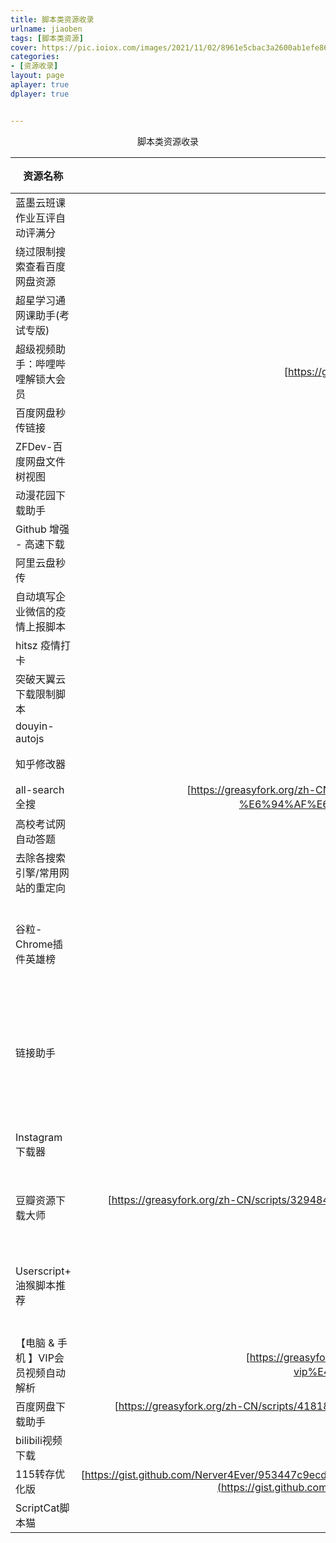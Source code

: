 ```yaml
---
title: 脚本类资源收录
urlname: jiaoben
tags: [脚本类资源]
cover: https://pic.ioiox.com/images/2021/11/02/8961e5cbac3a2600ab1efe861bb120ad.jpg
categories:
- [资源收录]
layout: page
aplayer: true
dplayer: true


---
```




<center>脚本类资源收录</center>



| 资源名称                            |                           链接地址                           | 获取途径 | 备注信息                                                     |
| ----------------------------------- | :----------------------------------------------------------: | -------- | ------------------------------------------------------------ |
| 蓝墨云班课作业互评自动评满分        |     https://bbs.tampermonkey.net.cn/thread-465-1-1.html      | 油猴脚本 |                                                              |
| 绕过限制搜索查看百度网盘资源        | [https://greasyfork.org/zh-CN/scripts/412173-绕过限制搜索查看百度网盘资源](null) | 油猴脚本 |                                                              |
| 超星学习通网课助手(考试专版)        | [https://greasyfork.org/zh-CN/scripts/418354-超星学习通网课助手-考试专版](null) | 油猴脚本 |                                                              |
| 超级视频助手：哔哩哔哩解锁大会员    | [https://greasyfork.org/zh-CN/scripts/418804-超级视频助手-哔哩哔哩解锁大会员-b站视频解析下载-a站视频解析下载-爱奇艺-腾讯-优酷-芒果等全网vip视频免费看破解去广告-免跳直接看-youtube-facebook等视频解析下载](null) | 油猴脚本 |                                                              |
| 百度网盘秒传链接                    | [https://greasyfork.org/zh-CN/scripts/424574-秒传链接提取](null) | 油猴脚本 |                                                              |
| ZFDev-百度网盘文件树视图            | [https://greasyfork.org/zh-CN/scripts/374408-zfdev-百度网盘文件树视图](null) | 油猴脚本 |                                                              |
| 动漫花园下载助手                    | https://greasyfork.org/zh-CN/scripts/383159-dmhy-download-helper | 油猴脚本 |                                                              |
| Github 增强 - 高速下载              | [https://greasyfork.org/zh-CN/scripts/412245-github-增强-高速下载](null) | 油猴脚本 |                                                              |
| 阿里云盘秒传                        |     https://bbs.tampermonkey.net.cn/thread-427-1-1.html      | 油猴脚本 |                                                              |
| 自动填写企业微信的疫情上报脚本      | https://greasyfork.org/zh-CN/scripts/397342-自动填写企业微信的疫情上报脚本 | 油猴脚本 |                                                              |
| hitsz 疫情打卡                      |  https://greasyfork.org/zh-CN/scripts/423018-hitsz-疫情打卡  | 油猴脚本 |                                                              |
| 突破天翼云下载限制脚本              |         https://github.com/oneNorth7/Cloud189_popper         | 油猴脚本 |                                                              |
| douyin-autojs                       |      https://github.com/unlimitbladeworks/douyin-autojs      | autojs   |                                                              |
| 知乎修改器                          |  https://greasyfork.org/zh-CN/scripts/423404-知乎样式修改器  | 油猴脚本 |                                                              |
| all-search 全搜                     | [https://greasyfork.org/zh-CN/scripts/397993-all-search-%E5%85%A8%E6%90%9C-%E4%B8%80%E4%B8%AA%E6%90%9C%E7%B4%A2%E5%BC%95%E6%93%8E%E5%BF%AB%E6%8D%B7%E8%B7%B3%E8%BD%AC%E8%8F%9C%E5%8D%95-%E6%94%AF%E6%8C%81%E5%9B%BE%E5%BD%A2%E7%95%8C%E9%9D%A2%E8%87%AA%E5%AE%9A%E4%B9%89](https://greasyfork.org/zh-CN/scripts/397993-all-search-全搜-一个搜索引擎快捷跳转菜单-支持图形界面自定义) | 油猴脚本 |                                                              |
| 高校考试网自动答题                  |     https://bbs.tampermonkey.net.cn/thread-607-1-1.html      | 油猴脚本 |                                                              |
| 去除各搜索引擎/常用网站的重定向     |   https://greasyfork.org/zh-CN/scripts/11915-anti-redirect   | 油猴脚本 |                                                              |
| 谷粒-Chrome插件英雄榜               |         https://github.com/zhaoolee/ChromeAppHeroes          | 谷歌插件 | 谷歌插件中文说明书，收集了100+优秀好用的插件                 |
| 链接助手                            | [https://greasyfork.org/zh-CN/scripts/422773-%E9%93%BE%E6%8E%A5%E5%8A%A9%E6%89%8B](https://greasyfork.org/zh-CN/scripts/422773-链接助手) | 油猴脚本 | 自动填写密码，点击链接文本自动转成链接等等，很强大，搭配雷利子 |
| Instagram 下载器                    | https://greasyfork.org/zh-CN/scripts/406535-instagram-download-button | 油猴脚本 | 下载 Instagram 的图片和视频                                  |
| 豆瓣资源下载大师                    | [https://greasyfork.org/zh-CN/scripts/329484-%E8%B1%86%E7%93%A3%E8%B5%84%E6%BA%90%E4%B8%8B%E8%BD%BD%E5%A4%A7%E5%B8%88-1%E7%A7%92%E6%90%9E%E5%AE%9A%E8%B1%86%E7%93%A3%E7%94%B5%E5%BD%B1-%E9%9F%B3%E4%B9%90-%E5%9B%BE%E4%B9%A6%E4%B8%8B%E8%BD%BD](https://greasyfork.org/zh-CN/scripts/329484-豆瓣资源下载大师-1秒搞定豆瓣电影-音乐-图书下载) | 油猴脚本 | 1秒搞定豆瓣电影\|音乐\|图书下载                              |
| Userscript+ 油猴脚本推荐            | https://greasyfork.org/zh-CN/scripts/24508-userscript-show-site-all-userjs | 油猴脚本 | 根据你当前访问的站点自动为你推荐适用的脚本工具               |
| 【电脑 & 手机 】VIP会员视频自动解析 | [https://greasyfork.org/zh-CN/scripts/413063-%E7%94%B5%E8%84%91-%E6%89%8B%E6%9C%BA-%E5%85%A8%E7%BD%91%E5%94%AF%E4%B8%80%E5%85%A8%E8%87%AA%E5%8A%A8%E8%84%9A%E6%9C%AC-vip%E4%BC%9A%E5%91%98%E8%A7%86%E9%A2%91%E8%87%AA%E5%8A%A8%E8%A7%A3%E6%9E%90](https://greasyfork.org/zh-CN/scripts/413063-电脑-手机-全网唯一全自动脚本-vip会员视频自动解析) | 油猴脚本 |                                                              |
| 百度网盘下载助手                    | [https://greasyfork.org/zh-CN/scripts/418182-%E7%99%BE%E5%BA%A6%E7%BD%91%E7%9B%98%E7%AE%80%E6%98%93%E4%B8%8B%E8%BD%BD%E5%8A%A9%E6%89%8B-%E7%9B%B4%E9%93%BE%E4%B8%8B%E8%BD%BD%E5%A4%8D%E6%B4%BB%E7%89%88](https://greasyfork.org/zh-CN/scripts/418182-百度网盘简易下载助手-直链下载复活版) | 油猴脚本 |                                                              |
| bilibili视频下载                    | https://github.com.cnpmjs.org/injahow/bilibili-parse/raw/master/tools/bilibili-parse-download.user.js | 油猴脚本 |                                                              |
| 115转存优化版                       | [https://gist.github.com/Nerver4Ever/953447c9ecd330ffc0861d4cbb839369/raw/5fa16752a370725fc45da182f462e74843875500/115%25E8%25BD%25AC%25E5%25AD%2598%25E5%258A%25A9%25E6%2589%258Bui%25E4%25BC%2598%25E5%258C%2596%25E7%2589%2588.user.js](https://gist.github.com/Nerver4Ever/953447c9ecd330ffc0861d4cbb839369/raw/5fa16752a370725fc45da182f462e74843875500/115%E8%BD%AC%E5%AD%98%E5%8A%A9%E6%89%8Bui%E4%BC%98%E5%8C%96%E7%89%88.user.js) | 油猴脚本 |                                                              |
| ScriptCat脚本猫                     |                    https://scriptcat.org/                    | 脚本大全 |                                                              |